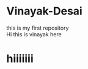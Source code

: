 # Vinayak-Desai
this is my first repository
<br>
Hi this is vinayak here
<htmL>
  <head>
    <title>
      NEw WEbsite
    </title>
  </head>
      <body>
        <h1>hiiiiiii</h1>
      </body>
</htmL>
